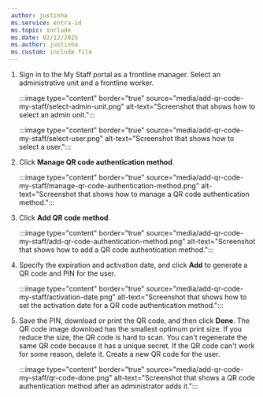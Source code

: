 ```yaml
---
 author: justinha
 ms.service: entra-id
 ms.topic: include
 ms.date: 02/12/2025
 ms.author: justinha
 ms.custom: include file
---
```


1. Sign in to the My Staff portal as a frontline manager. Select an administrative unit and a frontline worker.

   :::image type="content" border="true" source="media/add-qr-code-my-staff/select-admin-unit.png" alt-text="Screenshot that shows how to select an admin unit.":::

   :::image type="content" border="true" source="media/add-qr-code-my-staff/select-user.png" alt-text="Screenshot that shows how to select a user.":::

1. Click **Manage QR code authentication method**.

   :::image type="content" border="true" source="media/add-qr-code-my-staff/manage-qr-code-authentication-method.png" alt-text="Screenshot that shows how to manage a QR code authentication method.":::

1. Click **Add QR code method**.

   :::image type="content" border="true" source="media/add-qr-code-my-staff/add-qr-code-authentication-method.png" alt-text="Screenshot that shows how to add a QR code authentication method.":::

1. Specify the expiration and activation date, and click **Add** to generate a QR code and PIN for the user.

   :::image type="content" border="true" source="media/add-qr-code-my-staff/activation-date.png" alt-text="Screenshot that shows how to set the activation date for a QR code authentication method.":::

1. Save the PIN, download or print the QR code, and then click **Done**. The QR code image download has the smallest optimum print size. If you reduce the size, the QR code is hard to scan. You can't regenerate the same QR code because it has a unique secret. If the QR code can't work for some reason, delete it. Create a new QR code for the user.

   :::image type="content" border="true" source="media/add-qr-code-my-staff/qr-code-done.png" alt-text="Screenshot that shows a QR code authentication method after an administrator adds it.":::